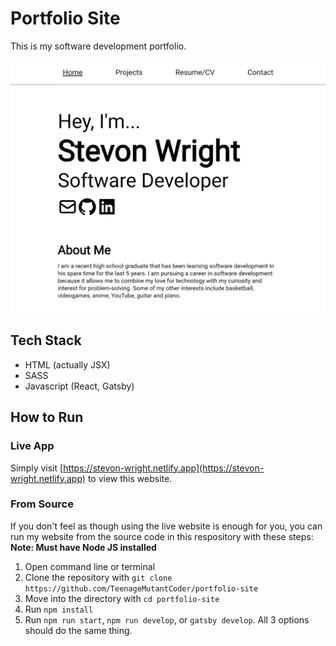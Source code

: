 # Portfolio Site

This is my software development portfolio.

![Portfolio Website](./docs/images/PortfolioSite.jpg)

## Tech Stack

-   HTML (actually JSX)
-   SASS
-   Javascript (React, Gatsby)

## How to Run

### Live App

Simply visit [https://stevon-wright.netlify.app](https://stevon-wright.netlify.app) to view this website.

### From Source

If you don't feel as though using the live website is enough for you, you can run my website from the source code in this respository with these steps:
**Note: Must have Node JS installed**

1. Open command line or terminal
2. Clone the repository with `git clone https://github.com/TeenageMutantCoder/portfolio-site`
3. Move into the directory with `cd portfolio-site`
4. Run `npm install`
5. Run `npm run start`, `npm run develop`, or `gatsby develop`. All 3 options should do the same thing.

